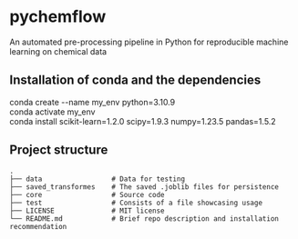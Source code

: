 # pychemflow
 An automated pre-processing pipeline in Python for reproducible machine learning on chemical data


## Installation of conda and the dependencies

conda create --name my_env python=3.10.9 <br>
conda activate my_env <br>
conda install scikit-learn=1.2.0 scipy=1.9.3 numpy=1.23.5 pandas=1.5.2 <br>

## Project structure

    .
    ├── data                 # Data for testing
    ├── saved_transformes    # The saved .joblib files for persistence
    ├── core                 # Source code
	├── test                 # Consists of a file showcasing usage
    ├── LICENSE				 # MIT license
    └── README.md            # Brief repo description and installation recommendation
